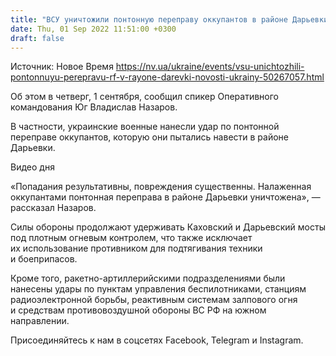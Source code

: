 ```yaml
---
title: "ВСУ уничтожили понтонную переправу оккупантов в районе Дарьевки"
date: Thu, 01 Sep 2022 11:51:00 +0300
draft: false
---
```

Источник: Новое Время https://nv.ua/ukraine/events/vsu-unichtozhili-pontonnuyu-perepravu-rf-v-rayone-darevki-novosti-ukrainy-50267057.html


Об этом в четверг, 1 сентября, сообщил спикер Оперативного командования Юг Владислав Назаров.

В частности, украинские военные нанесли удар по понтонной переправе оккупантов, которую они пытались навести в районе Дарьевки.

 Видео дня   

«Попадания результативны, повреждения существенны. Налаженная оккупантами понтонная переправа в районе Дарьевки уничтожена», — рассказал Назаров.

Силы обороны продолжают удерживать Каховский и Дарьевский мосты под плотным огневым контролем, что также исключает их использование противником для подтягивания техники и боеприпасов.

Кроме того, ракетно-артиллерийскими подразделениями были нанесены удары по пунктам управления беспилотниками, станциям радиоэлектронной борьбы, реактивным системам залпового огня и средствам противовоздушной обороны ВС РФ на южном направлении.

Присоединяйтесь к нам в соцсетях Facebook, Telegram и Instagram.
